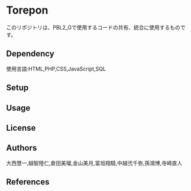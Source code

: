 # Torepon
このリポジトリは、PBL2_Gで使用するコードの共有、統合に使用するものです。

## Dependency
使用言語:HTML,PHP,CSS,JavaScript,SQL


## Setup


## Usage

## License


## Authors
大西慧一,越智陸仁,倉田美瑠,金山美月,富垣翔騎,中越弐千弥,孫鴻博,寺崎直人

## References

